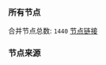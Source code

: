 ### 所有节点
合并节点总数: `1440`
[节点链接](https://raw.githubusercontent.com/rzhy1/11/master/sub/sub_merge_base64.txt)

### 节点来源
